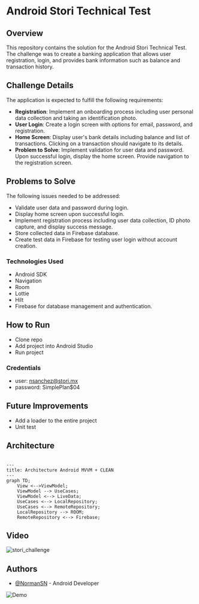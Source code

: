 # Android Stori Technical Test

## Overview
This repository contains the solution for the Android Stori Technical Test. The challenge was to create a banking application that allows user registration, login, and provides bank information such as balance and transaction history.

## Challenge Details
The application is expected to fulfill the following requirements:

- **Registration**: Implement an onboarding process including user personal data collection and taking an identification photo.
- **User Login**: Create a login screen with options for email, password, and registration.
- **Home Screen**: Display user's bank details including balance and list of transactions. Clicking on a transaction should navigate to its details.
- **Problem to Solve**: Implement validation for user data and password. Upon successful login, display the home screen. Provide navigation to the registration screen.

## Problems to Solve
The following issues needed to be addressed:
- Validate user data and password during login.
- Display home screen upon successful login.
- Implement registration process including user data collection, ID photo capture, and display success message.
- Store collected data in Firebase database.
- Create test data in Firebase for testing user login without account creation.

### Technologies Used
- Android SDK
- Navigation
- Room
- Lottie
- Hilt
- Firebase for database management and authentication.

## How to Run
- Clone repo
- Add project into Android Studio
- Run project

### Credentials
- user: nsanchez@stori.mx
- password: SimplePlan$04

## Future Improvements
- Add a loader to the entire project
- Unit test

## Architecture
```mermaid

---
title: Architecture Android MVVM + CLEAN
---
graph TD;
    View <-->ViewModel;
    ViewModel --> UseCases;
    ViewModel <--> LiveData;
    UseCases <--> LocalRepository;
    UseCases <--> RemoteRepository;
    LocalRepository --> ROOM;
    RemoteRepository <--> Firebase;
```
## Video
![stori_challenge](https://github.com/normansanchezn/stori_challenge/assets/44387183/7d76196a-c79e-42da-852c-cd354b0d206d)

## Authors
- [@NormanSN](https://www.linkedin.com/in/norman-sanchez-nolasco/) - Android Developer

![Demo](https://firebasestorage.googleapis.com/v0/b/normanstoritest.appspot.com/o/stori_challenge.gif?alt=media&token=3f6a93df-62b4-4d29-83f5-832d30f9947d)

